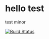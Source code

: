 # hello test

test minor

[![Build Status](https://travis-ci.org/jianglin-wu/test-release.svg?branch=master)](https://travis-ci.org/jianglin-wu/test-release)

